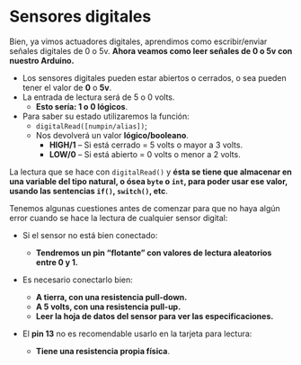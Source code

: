 # Sensores digitales

Bien, ya vimos actuadores digitales, aprendimos como escribir/enviar señales digitales de 0 o 5v. **Ahora veamos como leer señales de 0 o 5v con nuestro Arduino.**
- Los sensores digitales pueden estar abiertos o cerrados, o sea pueden tener el valor de **0** o **5v**.
- La entrada de lectura será de 5 o 0 volts.
  * **Esto sería: 1 o 0 lógicos**.
- Para saber su estado utilizaremos la función:
    * ``digitalRead([numpin/alias])``;
	* Nos devolverá un valor **lógico/booleano**.
	  + **HIGH/1** – Si está cerrado = 5 volts o mayor a 3 volts.
      + **LOW/0** – Si está abierto = 0 volts o menor a 2 volts.

La lectura que se hace con ``digitalRead()`` y **ésta se tiene que almacenar en una variable del tipo natural, o ósea ``byte`` o ``int``, para poder usar ese valor, usando las sentencias ``if()``, ``switch()``, etc**. 

Tenemos algunas cuestiones antes de comenzar para que no haya algún error cuando se hace la lectura de cualquier sensor digital:
- Si el sensor no está bien conectado:
  * **Tendremos un pin “flotante” con valores de lectura aleatorios entre 0 y 1.**
 - Es necesario conectarlo bien:
   * **A tierra, con una resistencia pull-down.**
   * **A 5 volts, con una resistencia pull-up.**
   * **Leer la hoja de datos del sensor para ver las especificaciones.**
  
  - El **pin 13** no es recomendable usarlo en la tarjeta para lectura:
    * **Tiene una resistencia propia física**.


<!--stackedit_data:
eyJoaXN0b3J5IjpbMTE4NjU1OTk0NV19
-->